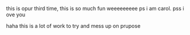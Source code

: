 this is opur third time, this is so much fun weeeeeeeee
ps i am carol. 
pss i ove you

haha this is a lot of work to try and mess up on prupose
